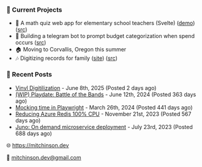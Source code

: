 ### 📌 Current Projects
- 📝 A math quiz web app for elementary school teachers (Svelte) ([demo](https://quiz-staging.mitchinson.dev/)) ([src](https://github.com/bmitchinson/budget-entry))
- 💸 Building a telegram bot to prompt budget categorization when spend occurs ([src](https://github.com/bmitchinson/sms-accountant))
- 🏠 Moving to Corvallis, Oregon this summer
- 🎶 Digitizing records for family ([site](https://vinyl.mitchinson.dev/ed-collection)) ([src](https://github.com/bmitchinson/vinyl-digitization))

### 📝 Recent Posts

- [Vinyl Digitilization](https://blog.mitchinson.dev/vinyl) - June 8th, 2025 (Posted 2 days ago)
- [(WIP) Playdate: Battle of the Bands](https://blog.mitchinson.dev/playdate-dev-one) - June 12th, 2024 (Posted 363 days ago)
- [Mocking time in Playwright](https://blog.mitchinson.dev/playwright-mock-time) - March 26th, 2024 (Posted 441 days ago)
- [Reducing Azure Redis 100% CPU](https://blog.mitchinson.dev/redis-cpu) - November 21st, 2023 (Posted 567 days ago)
- [Juno: On demand microservice deployment](https://blog.mitchinson.dev/juno) - July 23rd, 2023 (Posted 688 days ago)

🌐 https://mitchinson.dev

💌 mitchinson.dev@gmail.com
